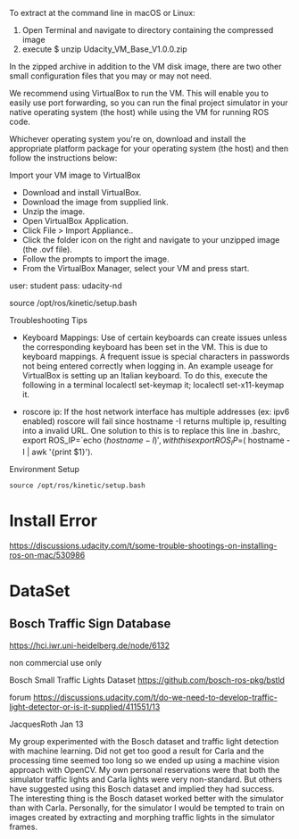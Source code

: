 
To extract at the command line in macOS or Linux:

1. Open Terminal and navigate to directory containing the compressed image
3. execute $ unzip Udacity_VM_Base_V1.0.0.zip

In the zipped archive in addition to the VM disk image, there are two
other small configuration files that you may or may not need.

We recommend using VirtualBox to run the VM. This will enable you to easily use port forwarding, so you can run the final project simulator in your native operating system (the host) while using the VM for running ROS code.

Whichever operating system you're on, download and install the appropriate platform package for your operating system (the host) and then follow the instructions below:



Import your VM image to VirtualBox

- Download and install VirtualBox.
- Download the image from supplied link.
- Unzip the image.
- Open VirtualBox Application.
- Click File > Import Appliance..
- Click the folder icon on the right and navigate to your unzipped image (the .ovf file).
- Follow the prompts to import the image.
- From the VirtualBox Manager, select your VM and press start.


user: student
pass: udacity-nd



source /opt/ros/kinetic/setup.bash




Troubleshooting Tips

- Keyboard Mappings: Use of certain keyboards can create issues unless the corresponding keyboard has been set in the VM. This is due to keyboard mappings. A frequent issue is special characters in passwords not being entered correctly when logging in. An example useage for VirtualBox is setting up an Italian keyboard. To do this, execute the following in a terminal localectl set-keymap it; localectl set-x11-keymap it.

- roscore ip: If the host network interface has multiple addresses (ex: ipv6 enabled) roscore will fail since hostname -I returns multiple ip, resulting into a invalid URL. One solution to this is to replace this line in .bashrc, export ROS_IP=`echo $( hostname -I)' , with this export ROS_IP=$( hostname -I | awk '{print $1}').



Environment Setup

    source /opt/ros/kinetic/setup.bash



# Install Error

https://discussions.udacity.com/t/some-trouble-shootings-on-installing-ros-on-mac/530986



# DataSet

## Bosch Traffic Sign Database

https://hci.iwr.uni-heidelberg.de/node/6132

non commercial use only

Bosch Small Traffic Lights Dataset
https://github.com/bosch-ros-pkg/bstld


forum
https://discussions.udacity.com/t/do-we-need-to-develop-traffic-light-detector-or-is-it-supplied/411551/13

JacquesRoth Jan 13

My group experimented with the Bosch dataset and traffic light detection with machine learning. 
Did not get too good a result for Carla and the processing time seemed too long so we ended up using a machine vision approach with OpenCV. 
My own personal reservations were that both the simulator traffic lights and Carla lights were very non-standard. 
But others have suggested using this Bosch dataset and implied they had success. 
The interesting thing is the Bosch dataset worked better with the simulator than with Carla. 
Personally, for the simulator I would be tempted to train on images created by extracting and morphing traffic lights in the simulator frames.
